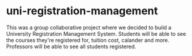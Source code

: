 # uni-registration-management
This was a group collaborative project where we decided to build a University Registration Management System. 
Students will be able to see the courses they're registered for, tuition cost, calander and more. 
Professors will be able to see all students registered.
